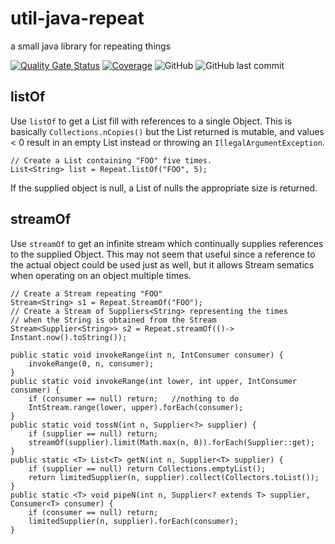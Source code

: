 # util-java-repeat
a small java library for repeating things


[![Quality Gate Status](https://sonarcloud.io/api/project_badges/measure?project=wyldbill_util-java-repeat&metric=alert_status)](https://sonarcloud.io/dashboard?id=wyldbill_util-java-repeat)
[![Coverage](https://sonarcloud.io/api/project_badges/measure?project=wyldbill_util-java-repeat&metric=coverage)](https://sonarcloud.io/dashboard?id=wyldbill_util-java-repeat)
![GitHub](https://img.shields.io/github/license/wyldbill/util-java-repeat)
![GitHub last commit](https://img.shields.io/github/last-commit/wyldbill/util-java-repeat)

## listOf
Use `listOf` to get a List fill with references to a single Object. This is
basically `Collections.nCopies()` but the List returned is mutable, and values < 0 
result in an empty List instead or throwing an `IllegalArgumentException`.


    // Create a List containing "FOO" five times.
    List<String> list = Repeat.listOf("FOO", 5);

If the supplied object is null, a List of nulls the appropriate size
is returned.

## streamOf
Use `streamOf` to get an infinite stream which continually supplies references to the 
supplied Object. This may not seem that useful since a reference to the actual
object could be used just as well, but it allows Stream sematics when operating
on an object multiple times.

    // Create a Stream repeating "FOO"
    Stream<String> s1 = Repeat.StreamOf("FOO");
    // Create a Stream of Suppliers<String> representing the times 
    // when the String is obtained from the Stream
    Stream<Supplier<String>> s2 = Repeat.streamOf(()-> Instant.now().toString()); 

    public static void invokeRange(int n, IntConsumer consumer) {
        invokeRange(0, n, consumer);
    }
    public static void invokeRange(int lower, int upper, IntConsumer consumer) {
        if (consumer == null) return;   //nothing to do
        IntStream.range(lower, upper).forEach(consumer);
    }
    public static void tossN(int n, Supplier<?> supplier) {
        if (supplier == null) return;
        streamOf(supplier).limit(Math.max(n, 0)).forEach(Supplier::get);
    }
    public static <T> List<T> getN(int n, Supplier<T> supplier) {
        if (supplier == null) return Collections.emptyList();
        return limitedSupplier(n, supplier).collect(Collectors.toList());
    }
    public static <T> void pipeN(int n, Supplier<? extends T> supplier, Consumer<T> consumer) {
        if (consumer == null) return;
        limitedSupplier(n, supplier).forEach(consumer);
    }
